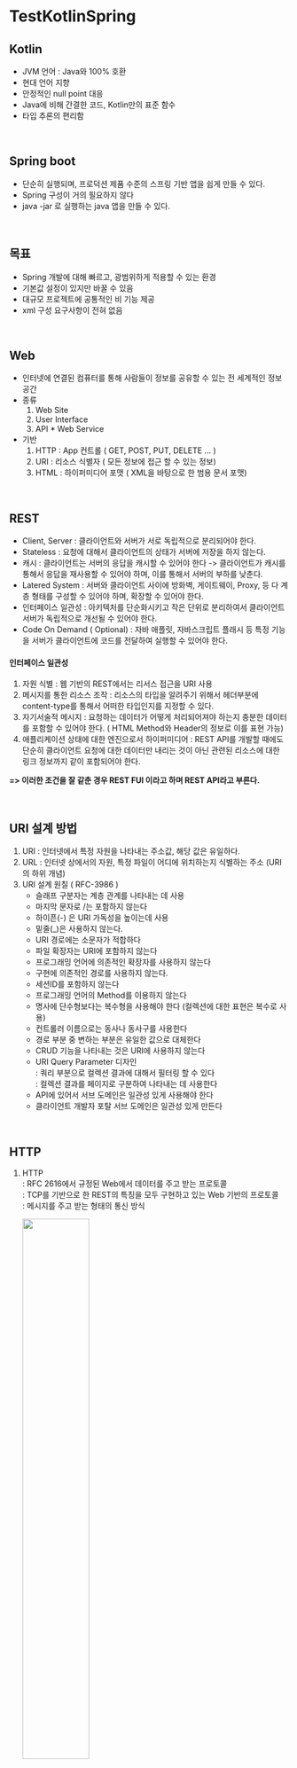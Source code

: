 # TestKotlinSpring

## Kotlin
- JVM 언어 : Java와 100% 호환
- 현대 언어 지향
- 안정적인 null point 대응
- Java에 비해 간결한 코드, Kotlin만의 표준 함수
- 타입 추론의 편리함  

<br>

## Spring boot
- 단순히 실행되며, 프로덕션 제품 수준의 스프링 기반 앱을 쉽게 만들 수 있다.
- Spring 구성이 거의 필요하지 않다
- java -jar 로 실행하는 java 앱을 만들 수 있다.  

<br>

## 목표
- Spring 개발에 대해 빠르고, 광범위하게 적용할 수 있는 환경
- 기본값 설정이 있지만 바꿀 수 있음
- 대규모 프로젝트에 공통적인 비 기능 제공
- xml 구성 요구사항이 전혀 없음
  
<br>

## Web
- 인터넷에 연결된 컴퓨터를 통해 사람들이 정보를 공유할 수 있는 전 세계적인 정보공간
- 종류
  1. Web Site
  2. User Interface
  3. API * Web Service
- 기반
  1. HTTP : App 컨트롤 ( GET, POST, PUT, DELETE ... )
  2. URI : 리소스 식별자 ( 모든 정보에 접근 할 수 있는 정보)
  3. HTML : 하이퍼미디어 포맷 ( XML을 바탕으로 한 범용 문서 포맷)
 
<br>

## REST 
- Client, Server : 클라이언트와 서버가 서로 독립적으로 분리되어야 한다.
- Stateless : 요청에 대해서 클라이언트의 상태가 서버에 저장을 하지 않는다.
- 캐시 : 클라이언트는 서버의 응답을 캐시할 수 있어야 한다 -> 클라이언트가 캐시를 통해서 응답을 재사용할 수 있어야 하며, 이를 통해서 서버의 부하를 낮춘다.
- Latered System : 서버와 클라이언트 사이에 방화벽, 게이트웨이, Proxy, 등 다 계층 형태를 구성할 수 있어야 하며, 확장할 수 있어야 한다.
- 인터페이스 일관성 : 아키텍처를 단순화시키고 작은 단위로 분리하여서 클라이언트 서버가 독립적으로 개선될 수 있어야 한다.
- Code On Demand ( Optional) : 자바 애플릿, 자바스크립트 플래시 등 특정 기능을 서버가 클라이언트에 코드를 전달하여 실행할 수 있어야 한다.

#### 인터페이스 일관성 
1. 자원 식별 : 웹 기반의 REST에서는 리서스 접근을 URI 사용
2. 메시지를 통한 리소스 조작 : 리소스의 타입을 알려주기 위해서 헤더부분에 content-type를 통해서 어떠한 타입인지를 지정할 수 있다.
3. 자기서술적 메시지 : 요청하는 데이터가 어떻게 처리되어져야 하는지 충분한 데이터를 포함할 수 있어야 한다. ( HTML Method와 Header의 정보로 이를 표현 가능)
4. 애플리케이션 상태에 대한 엔진으로서 하이퍼미디어 : REST API를 개발할 때에도 단순히 클라이언트 요청에 대한 데이터만 내리는 것이 아닌 관련된 리소스에 대한 링크 정보까지 같이 포함되어야 한다.

   
<b>=>  이러한 조건을 잘 같춘 경우 REST FUl 이라고 하며 REST API라고 부른다.</b>

<br>

## URI 설계 방법
1. URI : 인터넷에서 특정 자원을 나타내는 주소값, 해당 값은 유일하다.
2. URL : 인터넷 상에서의 자원, 특정 파일이 어디에 위치하는지 식별하는 주소 (URI의 하위 개념)
3. URI 설계 원칠 ( RFC-3986 )
   - 슬래프 구분자는 계층 관계를 나타내는 데 사용
   - 마지막 문자로 /는 포함하지 않는다
   - 하이픈(-) 은 URI 가독성을 높이는데 사용
   - 밑줄(_)은 사용하지 않는다.
   - URI 경로에는 소문자가 적합하다
   - 파일 확장자는 URI에 포함하지 않는다
   - 프로그래밍 언어에 의존적인 확장자를 사용하지 않는다
   - 구현에 의존적인 경로를 사용하지 않는다. 
   - 세션ID를 포함하지 않는다
   - 프로그래밍 언어의 Method를 이용하지 않는다
   - 명사에 단수형보다는 복수형을 사용해야 한다 (컬렉션에 대한 표현은 복수로 사용)
   - 컨트롤러 이름으로는 동사나 동사구를 사용한다
   - 경로 부분 중 변하는 부분은 유일한 값으로 대체한다
   - CRUD 기능을 나타내는 것은 URI에 사용하지 않는다
   - URI Query Parameter 디자인  
     : 쿼리 부분으로 컬렉션 결과에 대해서 필터링 할 수 있다  
     : 컬렉션 결과를 페이지로 구분하여 나타내는 데 사용한다
   - API에 있어서 서브 도메인은 일관성 있게 사용해야 한다
   - 클라이언트 개발자 포탈 서브 도메인은 일관성 있게 만든다  
     
<br>

## HTTP

1. HTTP  
     : RFC 2616에서 규정된 Web에서 데이터를 주고 받는 프로토콜  
     : TCP를 기반으로 한 REST의 특징을 모두 구현하고 있는 Web 기반의 프로토콜  
     : 메시지를 주고 받는 형태의 통신 방식
    
     <image src="https://github.com/Seoin-A/TestKotlinSpring/assets/129828463/947f3598-b623-4d81-ba57-710233d78490" width="50%" hight="50%"></image>
     
2. HTTP Method

   <image src="https://github.com/Seoin-A/TestKotlinSpring/assets/129828463/a22fe736-6e5a-4399-b626-631537cd7ac9" width ="70%" hight = "50^"></image>

3. HTTP Status Code : 응답의 상태를 나타내는 코드 
   - 1XX : 처리중 -> 처리가 계속 되고 있는 상태, 쿨라이언트는 요청을 계속 하거나 서버의 지시에 따라서 재요청
   - 2XX : 성공 -> 요청의 성공
   - 3XX : 리다이렉트 -> 다른 리소스로 리다이렉트, 해당 코드를 받았을 때는 Response의 새로운 주소로 다시 요청
   - 4XX : 클라이언트 에러 -> 클라이언트의 요청에 에러가 있는 상태, 재전송 하여도 에러가 해결되지 않음
   - 5XX : 서버 에러 -> 서버 처리 중 에러가 발생한 상태, 재전송시 에러가 해결되었을 수 있음

   ***자주 사용되는 코드***
     
     <image src ="https://github.com/Seoin-A/TestKotlinSpring/assets/129828463/bbf7d7ef-d695-4cf1-a969-4cbc5448db77" width ="50%" hight ="50%"></image>

  

# API
### GET


1. GetMapping 
   - @RequestMapping(method =[RequestMethod.GET] , path=[ ]   
     - requestMapping은 제약없이 get, post, put, delete 동작 가능   
     - 따라서 method와 path로 제약을 줄 수 있음
   
   - @GetMapping( )   
     - Get만 동작   
     - @GetMappint(path=["/abc" , "/def" ]) 와 같이 배열로 만들면 여러 개의 주소 할당 가능

2. pathVariable
   - url path와 pathVariable 변수 이름을 동일하게 할 경우
      ```kotlin
      @GetMapping("/get-mapping/path-variable/{name}/{age}")
      fun pathVariable(@PathVariable name : String, @PathVariable age : Int){}
      ```
   - url path와 pathVariable 변수 이름을 다르게 할 경우
      ```kotlin
      @GetMapping("/get-mapping/path-variable/{name}/{age}")
      fun pathVariable(@PathVariable(value= "name") lastName : String, @PathVariable(name = "age") lasgAge : Int){}
      // value 나 name으로 변수명을 지정해준다
      ```
3. 쿼리 파라미터 사용
   - url의 쿼리를 사용할 경우
     ```kotlin
      @GetMapping("/get-mapping/query-param") // ?name=seoin&age=27
      fun queryParam(@RequestParam(name = "name") name: String,@RequestParam(value = "age") age : Int ) : String{}
      ```
   - 객체로 쿼리를 받을 경우
      ```kotlin
      @GetMapping("/get-mapping/query-param/object")
        fun queryParamObject(userRequest: UserRequest): UserRequest {}
  
      data class UserRequest (
          var name: String?=null,
          var age:Int?=null,
          var email:String?=null,
          var address:String?=null )
      ```
   - Map으로 쿼리를 받을 경우
      ```kotlin
      @GetMapping("/get-mapping/query-param/map")
      fun queryParamMap(@RequestParam map : Map<String,Any>): Map<String, Any> {}
      ```
<br>

### POST
1. PostMapping 
    - RequestMapping(method = [RequestMethod], path = ["/request-mapping"])   
        - requestMapping은 제약없이 get, post, put, delete 동작 가능   
        - 따라서 method와 path로 제약을 줄 수 있음   

    <br>
   
   - @PostMapping( )
     - Post만 동작
     - @PostMappint(path=["/abc" , "/def" ]) 와 같이 배열로 만들면 여러 개의 주소 할당 가능


2. request body로 Data 받기 (Object mapper)
    ```kotlin
    @PostMapping("post-mapping/object)
    fun postMappingObject(@RequestBody userRequest : UserRequest): UserRequest {
        // json -> object로 바뀌어서 들어옴
        println(userRequest)
        
        // object -> json 바뀌어서 return
        return userRequest
   } 
    ```

 
### PUT

1. PutMapping
    - @RequestMapping(method = [RequestMethod.PUT], path = ["/request-mapping"])
    - @PutMapping()   

<br>

2. Request Body로 Data 넣기
    ```kotlin
    @PutMapping(path = ["/put-mapping/object"])
    fun putMappingObject(@RequestBody userRequest: UserRequest): UserRequest {
        return userRequest
    }
    ```
  
<br>

3. Request에 대한 Response 생성 및 전송
   ```kotlin
    @PutMapping("/put-mapping/ex")
    fun putMappingEx(@RequestBody userRequest: UserRequest) : UserResponse {
    // 0. userResponse
    return UserResponse().apply {
    
    // 1. result
            this.result = Result().apply {
                this.resultCode = "OK"
                this.resultMessage = "성공"
            }
        }.apply {

    // 2. description
            this.description = "~~~~~~~~~"

        }.apply {

    // 3. user mutalbe list
            val userList = mutableListOf<UserRequest>()

            userList.add(userRequest)

            userList.add(UserRequest().apply {
                this.name = "a"
                this.age = 10
                this.email = "a@google.com"
                this.phoneNumber = "010-1111-aaaa"
                this.address = "a address"
            })

            userList.add(UserRequest().apply {
                this.name = "b"
                this.age = 10
                this.email = "a@google.com"
                this.phoneNumber = "010-1111-bbb"
                this.address = "b address"
            })

            this.user = userList
        }
    }
   ```
    
<br>



4. DELETE   
   - Request Param
   
   ```kotlin
    @DeleteMapping(path=["/delete-mapping"])
          fun deleteMapping(
                  @RequestParam(value = "name") _name : String,
                  @RequestParam(name = "age") _age : Int
          ): String {
              println(_name)
              println(_age)
              return _name+" "+_age
          }
    ```

   - Path Variable

    ```kotlin
    @DeleteMapping("/delete-mapping/name/{name}/age/{age}") // path variable은 대괄호로 묶어준다
    fun deleteMappingPath(
            @PathVariable(value = "name") _name: String,
            @PathVariable(name = "age") _age: Int
         ): String {
        println(_name)
        println(_age)
        return _name+" "+_age
    }
    ```


        
           









   
  
  
  
